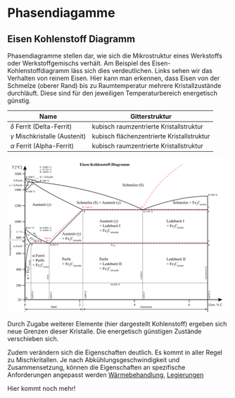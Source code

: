 # Phasendiagamme


## Eisen Kohlenstoff Diagramm
Phasendiagramme stellen dar, wie sich die Mikrostruktur eines Werkstoffs oder Werkstoffgemischs verhält. Am Beispiel des Eisen-Kohlenstoffdiagramm läss sich dies verdeutlichen. Links sehen wir das Verhalten von reinem Eisen. Hier kann man erkennen, dass Eisen von der Schmelze (oberer Rand) bis zu Raumtemperatur mehrere Kristallzustände durchläuft. Diese sind für den jeweiligen Temperaturbereich energetisch günstig.

| Name | Gitterstruktur |
|---|---|
|$\delta$ Ferrit (Delta-Ferrit)| kubisch raumzentrierte Kristallstruktur|
| $\gamma$ Mischkristalle (Austenit)| kubisch flächenzentrierte Kristallstruktur|
|$\alpha$ Ferrit (Alpha-Ferrit) | kubisch raumzentrierte Kristallstruktur|

![](../../Figures/EisenKohlenstoffDiagramm.svg)

Durch Zugabe weiterer Elemente (hier dargestellt Kohlenstoff) ergeben sich neue Grenzen dieser Kristalle. Die energetisch günstigen Zustände verschieben sich.

Zudem verändern sich die Eigenschaften deutlich. Es kommt in aller Regel zu Mischkritallen. Je nach Abkühlungsgeschwindigkeit und Zusammensetzung, können die Eigenschaften an spezifische Anforderungen angepasst werden [Wärmebehandlung](@ref "Wärmebehandlung"), [Legierungen](@ref "Legierungen")

Hier kommt noch mehr!